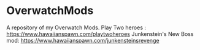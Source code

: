 # OverwatchMods
 A repository of my Overwatch Mods.
Play Two heroes : https://www.hawaiianspawn.com/playtwoheroes
Junkenstein's New Boss mod: https://www.hawaiianspawn.com/junkensteinsrevenge
